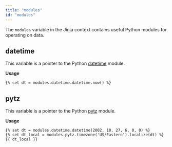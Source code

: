```yaml
---
title: "modules"
id: "modules"
---
```


The `modules` variable in the Jinja context contains useful Python modules for operating on data.

## datetime
This variable is a pointer to the Python [datetime](https://docs.python.org/3/library/datetime.html) module.

**Usage**

```
{% set dt = modules.datetime.datetime.now() %}
```

## pytz
This variable is a pointer to the Python [pytz](https://pypi.org/project/pytz/) module.

**Usage**

```
{% set dt = modules.datetime.datetime(2002, 10, 27, 6, 0, 0) %}
{% set dt_local = modules.pytz.timezone('US/Eastern').localize(dt) %}
{{ dt_local }}
```